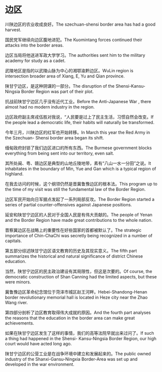 # 边区

<p><span class="chinese">川陕边区的农业收成良好。</span><span class="english">The szechuan-shensi border area has had a good harvest.</span></p>

<p><span class="chinese">国民党军继续向边区腹地进犯。</span><span class="english">The Kuomintang forces continued their attacks into the border areas.</span></p>

<p><span class="chinese">边区当局将他送进军政大学学习。</span><span class="english">The authorities sent him to the military academy for study as a cadet.</span></p>

<p><span class="chinese">武陵地区是指的以武陵山脉为中心的湘鄂渝黔边区。</span><span class="english">WuLin region is intersection broader area of Xiang, E, Yu and Qian province.</span></p>

<p><span class="chinese">陕甘宁边区，是这种阴谋的一部分。</span><span class="english">The disruption of the Shensi-Kansu-Ningsia Border Region was part of their plot.</span></p>

<p><span class="chinese">抗战前陕甘宁边区几乎没有近代工业。</span><span class="english">Before the Anti-Japanese War , there almost had no modern industry in the region.</span></p>

<p><span class="chinese">边区政府副主席戎伍胜对我说，“人民要是过上了民主生活，习惯自然会改变。</span><span class="english">If the people lead a democratic life, their habits will naturally be transformed.</span></p>

<p><span class="chinese">今年三月，川陕边区的红军也开始转移。</span><span class="english">In March this year the Red Army in the Szechuan- Shensi border area began its shift.</span></p>

<p><span class="chinese">缅甸政府封锁了我们边区进口的所有东西。</span><span class="english">The Burmese government blocks everything from being sent into our territory, even salt.</span></p>

<p><span class="chinese">其所处闽、粤、赣边区是典型的山地丘陵地带，素有“八山一水一分田”之说。</span><span class="english">It inhabitates in the boundary of Min, Yue and Gan which is a typical region of highland.</span></p>

<p><span class="chinese">在我去访问的时候，这个纲领仍然是晋冀鲁豫边区的根本法。</span><span class="english">This program up to the time of my visit was still the fundamental law of the Border Region.</span></p>

<p><span class="chinese">边区军民开始向日军据点发起了一系列局部反攻。</span><span class="english">The Border Region started a series of partial counter-offensives against Japanese positions.</span></p>

<p><span class="chinese">延安和陕甘宁边区的人民对于全国人民是有伟大贡献的。</span><span class="english">The people of Yenan and the Border Region have made great contributions to the whole nation.</span></p>

<p><span class="chinese">晋察冀边区在战略上的重要性在好些国家的首都被默认了。</span><span class="english">The strategic importance of Chin-ChaChi was secretly being recognized in a number of capitals.</span></p>

<p><span class="chinese">第五部分综述陕甘宁边区语文教育的历史及其现实意义。</span><span class="english">The fifth part summarizes the historical and natural significance of district Chinese education.</span></p>

<p><span class="chinese">当然，陕甘宁边区的民主政治建设有其局限性，但这是次要的。</span><span class="english">Of course, the democratic construction of Shan Canning had the limited aspects, but these were minors.</span></p>

<p><span class="chinese">冀鲁豫边区革命纪念馆位于菏泽市城区赵王河畔。</span><span class="english">Hebei-Shandong-Henan border revolutionary memorial hall is located in Heze city near the Zhao Wang river.</span></p>

<p><span class="chinese">第四部分剖析了边区教育取得伟大成就的原因。</span><span class="english">And the fourth part analyses the reasons that the education in the border area can make great achievements.</span></p>

<p><span class="chinese">如果在陕甘宁边区发生了这样的事情，我们的高等法院早就出来过问了。</span><span class="english">If such a thing had happened in the Shensi- Kansu-Ningsia Border Region, our high court would have acted long ago.</span></p>

<p><span class="chinese">陕甘宁边区的公营工业是在战争环境中建立和发展起来的。</span><span class="english">The public owned industry of the Shanxi-Gansu-Ningxia Border-Area was set up and developed in the war environment.</span></p>

